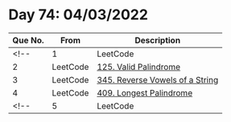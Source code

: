 # Day 74: 04/03/2022

| Que No. | From | Description |
| --- | --- | --- |
<!-- | 1 | LeetCode | []() | -->
| 2 | LeetCode | [125. Valid Palindrome](https://leetcode.com/problems/valid-palindrome/) |
| 3 | LeetCode | [345. Reverse Vowels of a String](https://leetcode.com/problems/reverse-vowels-of-a-string/) |
| 4 | LeetCode | [409. Longest Palindrome](https://leetcode.com/problems/longest-palindrome/) |
<!-- | 5 | LeetCode | []() | -->
